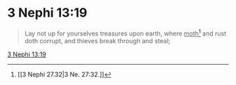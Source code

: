 # 3 Nephi 13:19

> Lay not up for yourselves treasures upon earth, where <u>moth</u>[^a] and rust doth corrupt, and thieves break through and steal;

[3 Nephi 13:19](https://www.churchofjesuschrist.org/study/scriptures/bofm/3-ne/13?lang=eng&id=p19#p19)


[^a]: [[3 Nephi 27.32|3 Ne. 27:32.]]
